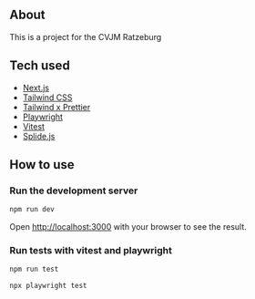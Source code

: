 ## About

This is a project for the CVJM Ratzeburg

## Tech used

-   [Next.js](https://nextjs.org/docs)
-   [Tailwind CSS](https://tailwindcss.com/docs/installation)
-   [Tailwind x Prettier](https://github.com/tailwindlabs/prettier-plugin-tailwindcss)
-   [Playwright](https://playwright.dev/docs/intro#installation)
-   [Vitest](https://vitest.dev/guide/)
-   [Splide.js](https://splidejs.com/guides/getting-started/)

## How to use

### Run the development server

```bash
npm run dev
```

Open [http://localhost:3000](http://localhost:3000) with your browser to see the result.

### Run tests with vitest and playwright

```bash
npm run test
```

```bash
npx playwright test
```
